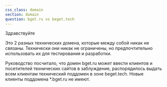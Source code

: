 ```yaml
---
css_class: domain
section: domain
question: bget.ru vs beget.tech
---
```

Здравствуйте

Это 2 разных технических домена, которые между собой никак не связаны. Технически они никак не ограничены, но предпочтительно использовать их для тестирования и разработки.

Руководство посчитало, что домен bget.ru может ввести клиентов и посетителей технических сайтов в заблуждение, распорядилось выдать всем клиентам технический поддомен в зоне beget.tech. Новые клиенты поддомена *.bget.ru не имеют.